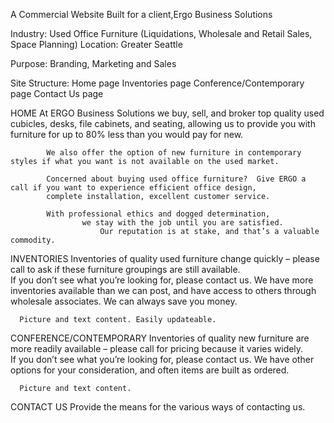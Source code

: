 A Commercial Website
Built for a client,Ergo Business Solutions

Industry: Used Office Furniture (Liquidations, Wholesale and Retail Sales, Space Planning)
Location: Greater Seattle

Purpose: Branding, Marketing and Sales

Site Structure:
    Home page
    Inventories page
    Conference/Contemporary page
    Contact Us page
    
HOME
    	At ERGO Business Solutions we buy, sell, and broker top quality used cubicles, desks, file cabinets, 
    	and seating, allowing us to provide you with furniture for up to 80% less than you would pay for new.  
			
			We also offer the option of new furniture in contemporary styles if what you want is not available on the used market.  
			
			Concerned about buying used office furniture?  Give ERGO a call if you want to experience efficient office design, 
			complete installation, excellent customer service. 
			
			With professional ethics and dogged determination, 
			        we stay with the job until you are satisfied.  
      	                Our reputation is at stake, and that’s a valuable commodity.

INVENTORIES
      Inventories of quality used furniture change quickly – please call to ask if these furniture groupings are still available.  
      If you don’t see what you’re looking for, please contact us.  We have more inventories available than we can post, 
      and have access to others through wholesale associates.  We can always save you money. 
      
      Picture and text content. Easily updateable. 
      
CONFERENCE/CONTEMPORARY
      Inventories of quality new furniture are more readily available – please call for pricing because it varies widely.  
      If you don’t see what you’re looking for, please contact us.  We have other options for your consideration, 
      and often items are built as ordered. 
      
      Picture and text content.
      
CONTACT US
      Provide the means for the various ways of contacting us.
